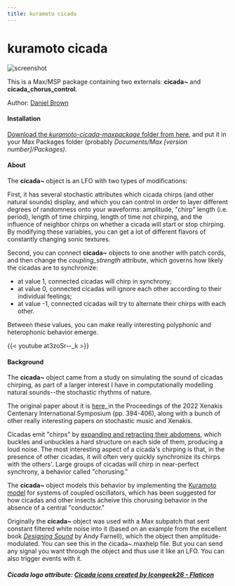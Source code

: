```yaml
---
title: kuramoto cicada
---
```


# kuramoto cicada

![screenshot](images/screenshot.png)


This is a Max/MSP package containing two externals: **cicada~** and **cicada_chorus_control**.

Author: [Daniel Brown](https://danielbrownmusic.github.io/)  

#### Installation

[Download the _kuramoto-cicada-maxpackage_ folder from here](https://github.com/danielims/kuramoto-cicada), and put it in your Max Packages folder (probably _Documents/Max [version number]/Packages)_.

#### About

The **cicada~** object is an LFO with two types of modifications: 

First, it has several stochastic attributes which cicada chirps (and other natural sounds) display, and which you can control in order to layer different degrees of randomness onto your waveforms: amplitude, "chirp" length (i.e. period), length of time chirping, length of time not chirping, and the influence of neighbor chirps on whether a cicada will start or stop chirping. By modifying these variables, you can get a lot of different flavors of constantly changing sonic textures.

Second, you can connect **cicada~** objects to one another with patch cords, and then change the _coupling_strength_ attribute, which governs how likely the cicadas are to synchronize:
+ at value 1, connected cicadas will chirp in synchrony;
+ at value 0, connected cicadas will ignore each other according to their individual feelings;
+ at value -1, connected cicadas will try to alternate their chirps with each other.

Between these values, you can make really interesting polyphonic and heterophonic behavior emerge.

{{< youtube at3zoSr--_k >}}

#### Background

The **cicada~** object came from a study on simulating the sound of cicadas chirping, as part of a larger interest I have in computationally modelling natural sounds--the stochastic rhythms of nature.

The original paper about it is [here, ](https://xenakis2022.uoa.gr/proceedings/) in the Proceedings of the 2022 Xenakis Centenary International Symposium (pp. 394-406), along with a bunch of other really interesting papers on stochastic music and Xenakis.

Cicadas emit "chirps" by [expanding and retracting their abdomens](https://en.wikipedia.org/wiki/Cicada#Song), which buckles and unbuckles a hard structure on each side of them, producing a loud noise. The most interesting aspect of a cicada's chirping is that, in the presence of other cicadas, it will often very quickly synchronize its chirps with the others'. Large groups of cicadas will chirp in near-perfect synchrony, a behavior called "chorusing."

The **cicada~** object models this behavior by implementing the [Kuramoto model](https://en.wikipedia.org/wiki/Kuramoto_model) for systems of coupled oscillators, which has been suggested for how cicadas and other insects acheive this chorusing behavior in the absence of a central "conductor."  

Originally the **cicada~** object was used with a Max subpatch that sent constant filtered white noise into it (based on an example from the excellent book [_Designing Sound_](https://books.google.com/books/about/Designing_Sound.html?id=YGymQwAACAAJ) by Andy Farnell), which the object then amplitude-modulated. You can see this in the cicada~.maxhelp file. But you can send any signal you want through the object and thus use it like an LFO. You can also trigger events with it. 




##### Cicada logo attribute: [Cicada icons created by Icongeek26 - Flaticon](https://www.flaticon.com/free-icons/cicada)